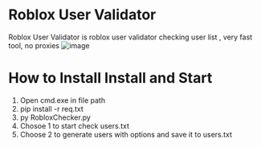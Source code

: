 # Roblox User Validator
Roblox User Validator is roblox user validator checking user list , very fast tool, no proxies
![image](https://github.com/user-attachments/assets/5e3c0b18-2b36-4cc3-910b-544e1acac088)

# How to Install Install and Start
1. Open cmd.exe in file path
2. pip install -r req.txt
3. py RobloxChecker.py
4. Chosoe 1 to start check users.txt
5. Choose 2 to generate users with options and save it to users.txt
